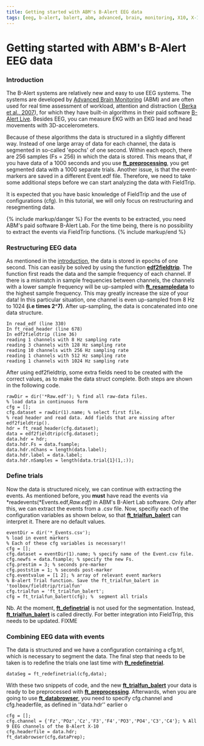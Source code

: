 ```yaml
---
title: Getting started with ABM's B-Alert EEG data
tags: [eeg, b-alert, balert, abm, advanced, brain, monitoring, X10, X-10, X24, X-24, fixme]
---
```


# Getting started with ABM's B-Alert EEG data

### Introduction

The B-Alert systems are relatively new and easy to use EEG systems. The systems are developed by [Advanced Brain Monitoring](http://www.advancedbrainmonitoring.com/) (ABM) and are often used for real time assessment of workload, attention and distraction ([ Berka et al., 2007](http://www.ingentaconnect.com/content/asma/asem/2007/00000078/A00105s1/art00032)), for which they have built-in algorithms in their paid software [B-Alert Live](http://www.advancedbrainmonitoring.com/b-alert-live/). Besides EEG, you can measure EKG with an EKG lead and head movements with 3D-accelerometers.

Because of these algorithms the data is structured in a slightly different way. Instead of one large array of data for each channel, the data is segmented in so-called 'epochs' of one second. Within each epoch, there are 256 samples (Fs = 256) in which the data is stored. This means that, if you have data of a 1000 seconds and you use **[ft_preprocessing](/reference/ft_preprocessing)**, you get segmented data with a 1000 separate trials. Another issue, is that the event-markers are saved in a different Event.edf file. Therefore, we need to take some additional steps before we can start analyzing the data with FieldTrip.

It is expected that you have basic knowledge of FieldTrip and the use of configurations (cfg). In this tutorial, we will only focus on restructuring and resegmenting data.

{% include markup/danger %}
For the events to be extracted, you need ABM's paid software B-Alert Lab. For the time being, there is no possibility to extract the events via FieldTrip functions.
{% include markup/end %}

### Restructuring EEG data

As mentioned in the [introduction](#introduction), the data is stored in epochs of one second. This can easily be solved by using the function **[edf2fieldtrip](/reference/edf2fieldtrip)**. The function first reads the data and the sample frequency of each channel. If there is a mismatch in sample frequencies between channels, the channels with a lower sample frequency will be up-sampled with **[ft_resampledata](/reference/ft_resampledata)** to the highest sample frequency. This may greatly increase the size of your data! In this particular situation, one channel is even up-sampled from 8 Hz to 1024 **(i.e times 2^7)**. After up-sampling, the data is concatenated into one data structure.

    In read_edf (line 330)
    In ft_read_header (line 678)
    In edf2fieldtrip (line 36)
    reading 1 channels with 8 Hz sampling rate
    reading 3 channels with 128 Hz sampling rate
    reading 10 channels with 256 Hz sampling rate
    reading 1 channels with 512 Hz sampling rate
    reading 1 channels with 1024 Hz sampling rate

After using edf2fieldtrip, some extra fields need to be created with the correct values, as to make the data struct complete. Both steps are shown in the following code.

    rawDir = dir('*Raw.edf'); % find all raw-data files.
    % load data in continuous form
    cfg = [];
    cfg.dataset = rawDir(1).name; % select first file.
    % read header and read data. Add fields that are missing after edf2fieldtrip().
    hdr = ft_read_header(cfg.dataset);
    data = edf2fieldtrip(cfg.dataset);
    data.hdr = hdr;
    data.hdr.Fs = data.fsample;
    data.hdr.nChans = length(data.label);
    data.hdr.label = data.label;
    data.hdr.nSamples = length(data.trial{1}(1,:));

### Define trials

Now the data is structured nicely, we can continue with extracting the events. As mentioned before, you **must** have read the events via *readevents(*Events.edf,*Raw.edf)* in ABM's B-Alert Lab software. Only after this, we can extract the events from a .csv file. Now, specifiy each of the configuration variables as shown below, so that **[ft_trialfun_balert](/reference/ft_trialfun_balert)** can interpret it. There are no default values.

    eventDir = dir('*_Events.csv');
    % load in event markers
    % Each of these cfg variables is necessary!!
    cfg = [];
    cfg.dataset = eventDir(1).name; % specify name of the Event.csv file.
    cfg.newfs = data.fsample; % specify the new Fs.
    cfg.prestim = 3; % seconds pre-marker
    cfg.poststim = 1; % seconds post-marker
    cfg.eventvalue = [1 2]; % array of relevant event markers
    % B-alert Trial function. Save the ft_trialfun_balert in 'toolbox/fieldtrip/trialfun'
    cfg.trialfun = 'ft_trialfun_balert';
    cfg = ft_trialfun_balert(cfg); %  segment all trials

Nb. At the moment, **[ft_definetrial](/reference/ft_definetrial)** is not used for the segmentation. Instead, **[ft_trialfun_balert](/reference/ft_trialfun_balert)** is called directly. For better integration into FieldTrip, this needs to be updated. FIXME
### Combining EEG data with events

The data is structured and we have a configuration containing a cfg.trl, which is necessary to segment the data. The final step that needs to be taken is to redefine the trials one last time with **[ft_redefinetrial](/reference/ft_redefinetrial)**.

    dataSeg = ft_redefinetrial(cfg,data);

With these two snippets of code, and the new **[ft_trialfun_balert](/reference/ft_trialfun_balert)** your data is ready to be preprocessed with **[ft_preprocessing](/reference/ft_preprocessing)**. Afterwards, when you are going to use **[ft_databrowser](/reference/ft_databrowser)**, you need to specify cfg.channel and cfg.headerfile, as defined in ''data.hdr'' earlier o

    cfg = [];
    cfg.channel = {'Fz','POz','Cz','F3','F4','PO3','PO4','C3','C4'}; % All 9 EEG channels of the B-Alert X-10
    cfg.headerfile = data.hdr;
    ft_databrowser(cfg,dataPrep);
